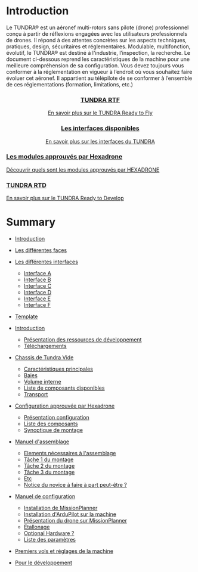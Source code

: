 # Introduction

Le TUNDRA® est un aéronef multi-rotors sans pilote (drone) professionnel conçu à partir de réflexions engagées avec les utilisateurs professionnels de drones. Il répond à des attentes concrètes sur les aspects techniques, pratiques, design, sécuritaires et réglementaires. Modulable, multifonction, évolutif, le TUNDRA® est destiné à l'industrie, l’inspection, la recherche.
Le document ci-dessous reprend les caractéristiques de la machine pour une meilleure compréhension de sa configuration.
Vous devez toujours vous conformer à la réglementation en vigueur à l’endroit où vous souhaitez faire évoluer cet aéronef. Il appartient au télépilote de se conformer à l’ensemble de ces réglementations (formation, limitations, etc.)


<!-- <div class="introduction-card-container">
<a class="introduction-card" style=" text-align: center; " href="./INTERFACE.md">
    <b>En savoir plus sur les interfaces disponibles sur le TUNDRA</b><br>
</a>

<a class="introduction-card" style=" text-align: center;" href="./INTERFACE.md">
    <b>En savoir plus sur le manuel d'utilisation du TUNDRA</b><br>
</a>
</div> -->

<div class="introduction-card-container">
  <a class="card-intro card-intro-big" style="text-align: center;" href="#">
    <h3>TUNDRA RTF</h3>
    <p class="small">En savoir plus sur le TUNDRA Ready to Fly</p>
  </a>
  
<a class="card-intro card-intro-small" style="text-align: center;" href="#">
    <h3>Les interfaces disponibles</h3>
    <p class="small">En savoir plus sur les interfaces du TUNDRA</p>
  </a>
  
  <a class="card-intro card-intro-small" href="#">
    <h3>Les modules approuvés par Hexadrone</h3>
    <p class="small">Découvrir quels sont les modules approuvés par HEXADRONE</p>
  </a>

  <a class="card-intro card-intro-big" href="#">
    <h3>TUNDRA RTD</h3>
    <p class="small">En savoir plus sur le TUNDRA Ready to Develop</p>
  </a>
  </div>

# Summary

* [Introduction](README.md)
* [Les différentes faces](FACE.md)
* [Les différentes interfaces](INTERFACE.md)
    * [Interface A](./INTERFACE/interfaceA.md)
    * [Interface B](./INTERFACE/interfaceB.md)
    * [Interface C](./INTERFACE/interfaceC.md)
    * [Interface D](./INTERFACE/interfaceD.md)
    * [Interface E](./INTERFACE/interfaceE.md)
    * [Interface F](./INTERFACE/interfaceF.md)

* [Template](TEMPLATE.md)
* [Introduction](./MATTHIEU/Introduction.md)
    * [Présentation des ressources de développement](./MATTHIEU/Introduction.md#presentation-des-ressources-de-developpement)
    * [Téléchargements](./MATTHIEU/Introduction.md#telechargements)
* [Chassis de Tundra Vide](./MATTHIEU/Chassis_Tundra_Vide.md)
    * [Caractéristiques principales](./MATTHIEU/Chassis_Tundra_Vide.md#caracteristiques-principales)
    * [Baies](./MATTHIEU/Chassis_Tundra_Vide.md#baies)
    * [Volume interne](./MATTHIEU/Chassis_Tundra_Vide.md#volume-interne)
    * [Liste de composants disponibles](./MATTHIEU/Chassis_Tundra_Vide.md#liste-de-composants-disponibles)
    * [Transport](./MATTHIEU/Chassis_Tundra_Vide.md#transport)
* [Configuration approuvée par Hexadrone](./MATTHIEU/Configuration_Approuvée_HxD.md)
    * [Présentation configuration](./MATTHIEU/Configuration_Approuvée_HxD.md#presentation-configuration)
    * [Liste des composants](./MATTHIEU/Configuration_Approuvée_HxD.md#liste-des-composants)
    * [Synoptique de montage](./MATTHIEU/Configuration_Approuvée_HxD.md#synoptique-de-montage)
* [Manuel d'assemblage](./MATTHIEU/Manuel_Assemblage.md)
    * [Elements nécessaires à l'assemblage](./MATTHIEU/Manuel_Assemblage.md#elements-necessaires-à-l'assemblage)
    * [Tâche 1 du montage](./MATTHIEU/Manuel_Assemblage.md#Tâche-1-du-montage)
    * [Tâche 2 du montage](./MATTHIEU/Manuel_Assemblage.md#Tâche-2-du-montage)
    * [Tâche 3 du montage](./MATTHIEU/Manuel_Assemblage.md#Tâche-3-du-montage)
    * [Etc](./MATTHIEU/Manuel_Assemblage.md#Etc)
    * [Notice du novice à faire à part peut-être ?](./MATTHIEU/Manuel_Assemblage.md#notice-du-novice-à-faire-a-part-peut-être-?)
* [Manuel de configuration](./MATTHIEU/Manuel_Configuration.md)
    * [Installation de MissionPlanner](./MATTHIEU/Manuel_Assemblage.md#installation-de-missionplanner)
    * [Installation d'ArduPilot sur la machine](./MATTHIEU/Manuel_Assemblage.md#installation-d'ardupilot-sur-la-machine)
    * [Présentation du drone sur MissionPlanner](./MATTHIEU/Manuel_Assemblage.md#presentation-du-drone-sur-missionplanner)
    * [Etallonage](./MATTHIEU/Manuel_Assemblage.md#etallonage)
    * [Optional Hardware ?](./MATTHIEU/Manuel_Assemblage.md#optional-hardware-?)
    * [Liste des paramètres](./MATTHIEU/Manuel_Assemblage.md#liste-des-parametres)
* [Premiers vols et réglages de la machine](./MATTHIEU/Premiers_Vols.md)
* [Pour le développement](./MATTHIEU/Pour_Developpement.md)